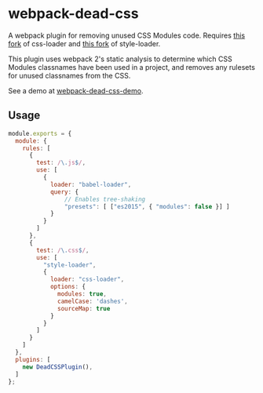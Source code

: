 # webpack-dead-css

A webpack plugin for removing unused CSS Modules code. Requires [this fork](https://github.com/simlrh/css-loader/tree/es6) of css-loader and [this fork](https://github.com/simlrh/style-loader/tree/es6) of style-loader.

This plugin uses webpack 2's static analysis to determine which CSS Modules classnames have been used in a project, and removes any rulesets for unused classnames from the CSS.

See a demo at [webpack-dead-css-demo](https://github.com/simlrh/webpack-dead-css-demo).

## Usage

```js
module.exports = {
  module: {
    rules: [
      {
        test: /\.js$/,
        use: [
          {
            loader: "babel-loader",
            query: {
				// Enables tree-shaking
				"presets": [ ["es2015", { "modules": false }] ]
            }
          }
        ]
      },
      {
        test: /\.css$/,
        use: [
          "style-loader",
          { 
            loader: "css-loader",
            options: {
              modules: true,
              camelCase: 'dashes',
              sourceMap: true
            }
          }
        ]
      }
    ]
  },
  plugins: [
    new DeadCSSPlugin(),
  ]
};
```
